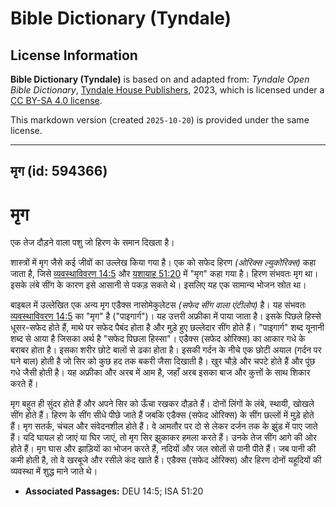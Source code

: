 # Bible Dictionary (Tyndale)

## License Information

**Bible Dictionary (Tyndale)** is based on and adapted from: _Tyndale Open Bible Dictionary_, [Tyndale House Publishers](https://tyndaleopenresources.com/), 2023, which is licensed under a [CC BY-SA 4.0 license](https://creativecommons.org/licenses/by-sa/4.0/legalcode.en).

This markdown version (created `2025-10-20`) is provided under the same license.



--------------------------------

## मृग (id: 594366)

मृग
===

एक तेज दौड़ने वाला पशु जो हिरण के समान दिखता है।

शास्त्रों में मृग जैसे कई जीवों का उल्लेख किया गया है। एक को सफेद हिरण *(ओरिक्स ल्युकोरिक्स)* कहा जाता है, जिसे [व्यवस्थाविवरण 14:5](https://ref.ly/Deut14:5) और [यशायाह 51:20](https://ref.ly/Isa51:20) में "मृग" कहा गया है। हिरण संभवतः मृग था। इसके लंबे सींग के कारण इसे आसानी से पकड़ सकते थे। इसलिए यह एक सामान्य भोजन स्रोत था।

बाइबल में उल्लेखित एक अन्य मृग एडैक्स नासोमेकुलेटस *(*सफेद सींग वाला एंटीलोप*)* है। यह संभवतः [व्यवस्थाविवरण 14:5](https://ref.ly/Deut14:5) का "मृग" है ("पाइगार्ग")। यह उत्तरी अफ्रीका में पाया जाता है। इसके पिछले हिस्से धूसर\-सफेद होते हैं, माथे पर सफेद पैबंद होता है और मुड़े हुए छल्लेदार सींग होते हैं। "पाइगार्ग" शब्द यूनानी शब्द से आया है जिसका अर्थ है "सफेद पिछला हिस्सा"। एडैक्स (सफेद ओरिक्स) का आकार गधे के बराबर होता है। इसका शरीर छोटे बालों से ढका होता है। इसकी गर्दन के नीचे एक छोटी अयाल (गर्दन पर घने बाल) होती है जो सिर को कुछ हद तक बकरी जैसा दिखाती है। खुर चौड़े और चपटे होते हैं और पूंछ गधे जैसी होती है। यह अफ्रीका और अरब में आम है, जहाँ अरब इसका बाज और कुत्तों के साथ शिकार करते हैं।

मृग बहुत ही सुंदर होते हैं और अपने सिर को ऊँचा रखकर दौड़ते हैं। दोनों लिंगों के लंबे, स्थायी, खोखले सींग होते हैं। हिरण के सींग सीधे पीछे जाते हैं जबकि एडैक्स (सफेद ओरिक्स) के सींग छल्लों में मुड़े होते हैं। मृग सतर्क, चंचल और संवेदनशील होते हैं। वे आमतौर पर दो से लेकर दर्जन तक के झुंड में पाए जाते हैं। यदि घायल हो जाएं या घिर जाएं, तो मृग सिर झुकाकर हमला करते हैं। उनके तेज सींग आगे की ओर होते हैं। मृग घास और झाड़ियों का भोजन करते हैं, नदियों और जल स्रोतों से पानी पीते हैं। जब पानी की कमी होती है, तो वे खरबूजे और रसीले कंद खाते हैं। एडैक्स (सफेद ओरिक्स) और हिरण दोनों यहूदियों की व्यवस्था में शुद्ध माने जाते थे।

* **Associated Passages:** DEU 14:5; ISA 51:20

